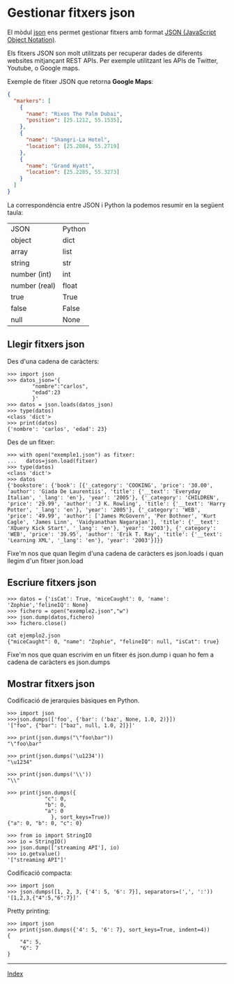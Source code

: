 # Gestionar fitxers json

El mòdul [json](https://docs.python.org/3.11/library/json.html) ens permet gestionar fitxers amb format [JSON (JavaScript Object Notation)](http://json.org/).

Els fitxers JSON son molt utilitzats per recuperar dades de diferents websites mitjançant REST APIs. Per exemple utilitzant les APIs de Twitter, Youtube, o Google maps.

Exemple de fitxer JSON que retorna **Google Maps**:
```json
{
  "markers": [
    {
      "name": "Rixos The Palm Dubai",
      "position": [25.1212, 55.1535],
    },
    {
      "name": "Shangri-La Hotel",
      "location": [25.2084, 55.2719]
    },
    {
      "name": "Grand Hyatt",
      "location": [25.2285, 55.3273]
    }
  ]
}
```

La correspondència entre JSON i Python la podemos resumir en la següent taula:
<table>
	<tr><td>JSON</td><td>Python</td></tr>
	<tr><td>object</td><td>dict</td></tr>
	<tr><td>array</td><td>list</td></tr>
	<tr><td>string</td><td>str</td></tr>
	<tr><td>number (int)</td><td>int</td></tr>
	<tr><td>number (real)</td><td>float</td></tr>
	<tr><td>true</td><td>True</td></tr>
	<tr><td>false</td><td>False</td></tr>
	<tr><td>null</td><td>None</td></tr>
</table>

## Llegir fitxers json

Des d'una cadena de caràcters:

	>>> import json
	>>> datos_json='{
			"nombre":"carlos",
			"edad":23
			}'
	>>> datos = json.loads(datos_json)
	>>> type(datos)
	<class 'dict'>
	>>> print(datos)
	{'nombre': 'carlos', 'edad': 23}

Des de un fitxer:

	>>> with open("exemple1.json") as fitxer:
	...   datos=json.load(fitxer)
	>>> type(datos)
	<class 'dict'>
	>>> datos
	{'bookstore': {'book': [{'_category': 'COOKING', 'price': '30.00', 'author': 'Giada De Laurentiis', 'title': {'__text': 'Everyday Italian', '_lang': 'en'}, 'year': '2005'}, {'_category': 'CHILDREN', 'price': '29.99', 'author': 'J K. Rowling', 'title': {'__text': 'Harry Potter', '_lang': 'en'}, 'year': '2005'}, {'_category': 'WEB', 'price': '49.99', 'author': ['James McGovern', 'Per Bothner', 'Kurt Cagle', 'James Linn', 'Vaidyanathan Nagarajan'], 'title': {'__text': 'XQuery Kick Start', '_lang': 'en'}, 'year': '2003'}, {'_category': 'WEB', 'price': '39.95', 'author': 'Erik T. Ray', 'title': {'__text': 'Learning XML', '_lang': 'en'}, 'year': '2003'}]}}


Fixe'm nos que quan llegim d'una cadena de caràcters es json.loads i quan llegim d'un fitxer json.load

	
## Escriure fitxers json

	>>> datos = {'isCat': True, 'miceCaught': 0, 'name': 'Zophie','felineIQ': None}
	>>> fichero = open("exemple2.json","w")
	>>> json.dump(datos,fichero)
	>>> fichero.close()

	cat ejemplo2.json 
	{"miceCaught": 0, "name": "Zophie", "felineIQ": null, "isCat": true}

Fixe'm nos que quan escrivim en un fitxer és json.dump i quan ho fem a cadena de caràcters es json.dumps

## Mostrar fitxers json

Codificació de jerarquies bàsiques en Python.

	>>> import json
	>>>json.dumps(['foo', {'bar': ('baz', None, 1.0, 2)}])
	'["foo", {"bar": ["baz", null, 1.0, 2]}]'

	>>> print(json.dumps("\"foo\bar"))
	"\"foo\bar"

	>>> print(json.dumps('\u1234'))
	"\u1234"

	>>> print(json.dumps('\\'))
	"\\"

	>>> print(json.dumps({
				"c": 0, 
				"b": 0, 
				"a": 0
			      }, sort_keys=True))
	{"a": 0, "b": 0, "c": 0}

	>>> from io import StringIO
	>>> io = StringIO()
	>>> json.dump(['streaming API'], io)	
	>>> io.getvalue()
	'["streaming API"]'

Codificació compacta:

	>>> import json
	>>> json.dumps([1, 2, 3, {'4': 5, '6': 7}], separators=(',', ':'))
	'[1,2,3,{"4":5,"6":7}]'

Pretty printing:

	>>> import json
	>>> print(json.dumps({'4': 5, '6': 7}, sort_keys=True, indent=4))
	{
    	"4": 5,
    	"6": 7
	}


***
[Index](../../../README.md)
